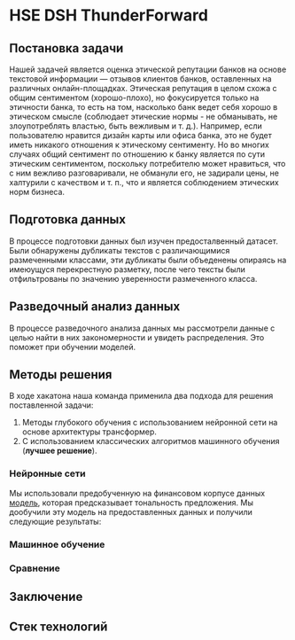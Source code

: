 # HSE DSH ThunderForward

## Постановка задачи
Нашей задачей является оценка этической репутации банков на основе текстовой информации — отзывов клиентов банков, оставленных на различных онлайн-площадках.
Этическая репутация в целом схожа с общим сентиментом (хорошо-плохо), но фокусируется только на этичности банка, то есть на том, насколько банк ведет себя хорошо в этическом смысле (соблюдает этические нормы - не обманывать, не злоупотреблять властью, быть вежливым и т. д.). Например, если пользователю нравится дизайн карты или офиса банка, это не будет иметь никакого отношения к этическому сентименту. Но во многих случаях общий сентимент по отношению к банку является по сути этическим сентиментом, поскольку потребителю может нравиться, что с ним вежливо разговаривали, не обманули его, не задирали цены, не халтурили с качеством и т. п., что и является соблюдением этических
норм бизнеса.

## Подготовка данных
В процессе подготовки данных был изучен предосталвенный датасет. Были обнаружены дубликаты текстов с различающимися размеченными классами, эти дубликаты были объеденены опираясь на имеюущуся перекрестную разметку, после чего тексты были отфильтрованы по значению уверенности размеченного класса.

## Разведочный анализ данных
В процессе разведочного анализа данных мы рассмотрели данные с целью найти в них закономерности и увидеть распределения. Это поможет при обучении моделей.

## Методы решения
В ходе хакатона наша команда применила два подхода для решения поставленной задачи:
1. Методы глубокого обучения с использованием нейронной сети на основе архитектуры трансформер.
2. С использованием классических алгоритмов машинного обучения (**лучшее решение**).

### Нейронные сети
Мы использовали предобученную на финансовом корпусе данных [модель](https://huggingface.co/ProsusAI/finbert), которая предсказывает тональность предложения. Мы дообучили эту модель на предоставленных данных и получили следующие результаты:

### Машинное обучение

### Сравнение

## Заключение

## Стек технологий
